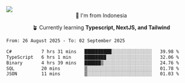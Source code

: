 
<img align = "center" src="https://readme-typing-svg.herokuapp.com?font=Fira+Code&size=25&pause=1000&color=00F713&center=true&vCenter=true&random=false&width=850&height=70&lines=Hi+There+%F0%9F%91%8B%2C+Im+Julian+Caesar;"/>
<br>

<div align = "center">
  📌 I'm from Indonesia
  
  🪴 Currently learning **Typescript, NextJS, and Tailwind**
</div>

<!--START_SECTION:waka-->

```txt
From: 26 August 2025 - To: 02 September 2025

C#           7 hrs 31 mins   ██████████░░░░░░░░░░░░░░░   39.98 %
TypeScript   6 hrs 1 min     ████████░░░░░░░░░░░░░░░░░   32.06 %
Binary       4 hrs 39 mins   ██████▒░░░░░░░░░░░░░░░░░░   24.76 %
SQL          20 mins         ▒░░░░░░░░░░░░░░░░░░░░░░░░   01.78 %
JSON         11 mins         ▒░░░░░░░░░░░░░░░░░░░░░░░░   01.03 %
```

<!--END_SECTION:waka-->
